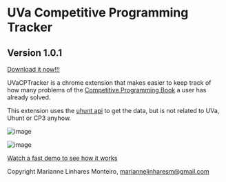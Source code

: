 # UVa Competitive Programming Tracker

## Version 1.0.1

[Download it now!!!](https://chrome.google.com/webstore/detail/uvacptracker/gfmgmeaeihnpbdncnhembmmafcdipfpa)

UVaCPTracker is a chrome extension that makes easier to keep track of how many
problems of the [Competitive Programming Book](http://cpbook.net/) a user has
already solved.

This extension uses the [uhunt api](http://uhunt.felix-halim.net/api) to get
the data, but is not related to UVa, Uhunt or CP3 anyhow.

![image](https://github.com/mari-linhares/UVaCPTracker/blob/master/images/image1.png)

![image](https://github.com/mari-linhares/UVaCPTracker/blob/master/images/image2.png)

[Watch a fast demo to see how it works](https://www.youtube.com/watch?v=W06KaCY0qbU)


Copyright Marianne Linhares Monteiro, mariannelinharesm@gmail.com
